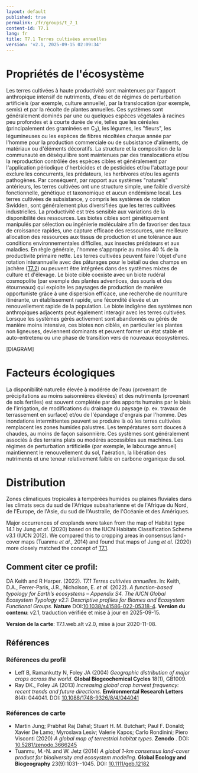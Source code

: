 ```yaml
---
layout: default
published: true
permalink: /fr/groups/t_7_1
content-id: T7.1
lang: fr
title: T7.1 Terres cultivées annuelles
version: 'v2.1, 2025-09-15 02:09:34'
---
```




# Propriétés de l'écosystème
 
Les terres cultivées à haute productivité sont maintenues par l\'apport
anthropique intensif de nutriments, d\'eau et de régimes de perturbation
artificiels (par exemple, culture annuelle), par la translocation (par
exemple, semis) et par la récolte de plantes annuelles. Ces systèmes
sont généralement dominés par une ou quelques espèces végétales à
racines peu profondes et à courte durée de vie, telles que les céréales
(principalement des graminées en C<sub>3</sub>), les légumes, les \"fleurs\", les
légumineuses ou les espèces de fibres récoltées chaque année par
l\'homme pour la production commerciale ou de subsistance d\'aliments,
de matériaux ou d\'éléments décoratifs. La structure et la composition
de la communauté en déséquilibre sont maintenues par des translocations
et/ou la reproduction contrôlée des espèces cibles et généralement par
l\'application périodique d\'herbicides et de pesticides et/ou
l\'abattage pour exclure les concurrents, les prédateurs, les herbivores
et/ou les agents pathogènes. Par conséquent, par rapport aux systèmes
\"naturels\" antérieurs, les terres cultivées ont une structure simple,
une faible diversité fonctionnelle, génétique et taxonomique et aucun
endémisme local. Les terres cultivées de subsistance, y compris les
systèmes de rotation Swidden, sont généralement plus diversifiées que
les terres cultivées industrielles. La productivité est très sensible
aux variations de la disponibilité des ressources. Les biotes cibles
sont génétiquement manipulés par sélection ou ingénierie moléculaire
afin de favoriser des taux de croissance rapides, une capture efficace
des ressources, une meilleure allocation des ressources aux tissus de
production et une tolérance aux conditions environnementales difficiles,
aux insectes prédateurs et aux maladies. En règle générale, l\'homme
s\'approprie au moins 40 % de la productivité primaire nette. Les terres
cultivées peuvent faire l\'objet d\'une rotation interannuelle avec des
pâturages pour le bétail ou des champs en jachère ([T7.2](/explore/groups/T7.2)) ou peuvent être
intégrées dans des systèmes mixtes de culture et d\'élevage. Le biote
cible coexiste avec un biote rudéral cosmopolite (par exemple des
plantes adventices, des souris et des étourneaux) qui exploite les
paysages de production de manière opportuniste grâce à une dispersion
efficace, une recherche de nourriture itinérante, un établissement
rapide, une fécondité élevée et un renouvellement rapide de la
population. Le biote indigène des systèmes non anthropiques adjacents
peut également interagir avec les terres cultivées. Lorsque les systèmes
gérés activement sont abandonnés ou gérés de manière moins intensive,
ces biotes non ciblés, en particulier les plantes non ligneuses,
deviennent dominants et peuvent former un état stable et auto-entretenu
ou une phase de transition vers de nouveaux écosystèmes.

[DIAGRAM]

# Facteurs écologiques
 
La disponibilité naturelle élevée à modérée de l\'eau (provenant de
précipitations au moins saisonnières élevées) et des nutriments
(provenant de sols fertiles) est souvent complétée par des apports
humains par le biais de l\'irrigation, de modifications du drainage du
paysage (p. ex. travaux de terrassement en surface) et/ou de l\'épandage
d\'engrais par l\'homme. Des inondations intermittentes peuvent se
produire là où les terres cultivées remplacent les zones humides
palustres. Les températures sont douces à chaudes, au moins de façon
saisonnière. Ces systèmes sont généralement associés à des terrains
plats ou modérés accessibles aux machines. Les régimes de perturbation
artificielle (par exemple, le labourage annuel) maintiennent le
renouvellement du sol, l\'aération, la libération des nutriments et une
teneur relativement faible en carbone organique du sol.
 
# Distribution
 
Zones climatiques tropicales à tempérées humides ou plaines fluviales
dans les climats secs du sud de l\'Afrique subsaharienne et de
l\'Afrique du Nord, de l\'Europe, de l\'Asie, du sud de l\'Australie, de
l\'Océanie et des Amériques.

Major occurrences of croplands were taken from the map of Habitat type 14.1 by Jung _et al._ (2020) based on the IUCN Habitats Classification Scheme v3.1 (IUCN 2012). We compared this to cropping areas in consensus land-cover maps (Tuanmu _et al._, 2014) and found that maps of Jung _et al._ (2020) more closely matched the concept of [T7.1](/explore/groups/T7.1).

## Comment citer ce profil:

DA Keith and R Harper. (2022). *T7.1 Terres cultivées annuelles*. In: Keith, D.A., Ferrer-Paris, J.R., Nicholson, E. *et al.* (2022). *A function-based typology for Earth’s ecosystems – Appendix S4. The IUCN Global Ecosystem Typology v2.1: Descriptive profiles for Biomes and Ecosystem Functional Groups*. **Nature** DOI:[10.1038/s41586-022-05318-4](https://doi.org/10.1038/s41586-022-05318-4).
**Version du contenu**: v2.1, traduction vérifiée et mise à jour en 2025-09-15.

**Version de la carte**: T7.1.web.alt v2.0, mise à jour 2020-11-08.

## Références

### Références du profil

* Leff B, Ramankutty N, Foley JA  (2004) *Geographic distribution of major crops across the world*. **Global Biogeochemical Cycles** 18(1), GB1009.
* Ray DK., Foley JA  (2013) *Increasing global crop harvest frequency: recent trends and future directions*. **Environmental Research Letters** 8(4): 044041. DOI: [10.1088/1748-9326/8/4/044041](http://doi.org/10.1088/1748-9326/8/4/044041)

### Références de carte
* Martin Jung; Prabhat Raj Dahal; Stuart H. M. Butchart; Paul F. Donald;  Xavier De Lamo;  Myroslava Lesiv;  Valerie Kapos; Carlo Rondinini;  Piero Visconti (2020) *A global map of terrestrial habitat types*. **Zenodo** . DOI: [10.5281/zenodo.3666245](http://doi.org/10.5281/zenodo.3666245)
* Tuanmu, M.-N. and W. Jetz (2014) *A global 1-km consensus land-cover product for biodiversity and ecosystem modeling*. **Global Ecology and Biogeography** 23(9):1031--1045. DOI: [10.1111/geb.12182](http://doi.org/10.1111/geb.12182)

